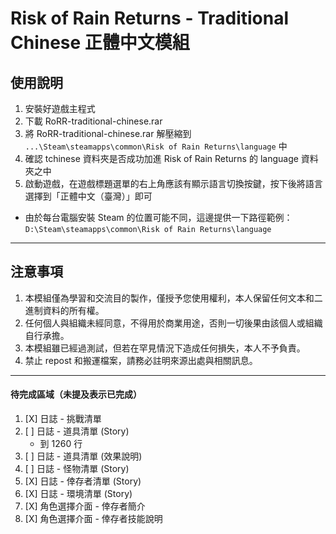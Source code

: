 # Risk of Rain Returns - Traditional Chinese 正體中文模組

## 使用說明

1. 安裝好遊戲主程式
2. 下載 RoRR-traditional-chinese.rar
3. 將 RoRR-traditional-chinese.rar 解壓縮到 ```...\Steam\steamapps\common\Risk of Rain Returns\language``` 中
4. 確認 tchinese 資料夾是否成功加進 Risk of Rain Returns 的 language 資料夾之中
5. 啟動遊戲，在遊戲標題選單的右上角應該有顯示語言切換按鍵，按下後將語言選擇到「正體中文（臺灣）」即可

* 由於每台電腦安裝 Steam 的位置可能不同，這邊提供一下路徑範例：
```D:\Steam\steamapps\common\Risk of Rain Returns\language```

---

## 注意事項

1. 本模組僅為學習和交流目的製作，僅授予您使用權利，本人保留任何文本和二進制資料的所有權。
2. 任何個人與組織未經同意，不得用於商業用途，否則一切後果由該個人或組織自行承擔。
3. 本模組雖已經過測試，但若在罕見情況下造成任何損失，本人不予負責。
4. 禁止 repost 和搬運檔案，請務必註明來源出處與相關訊息。


---

#### 待完成區域（未提及表示已完成）
1. [X] 日誌 - 挑戰清單
2. [ ] 日誌 - 道具清單 (Story)
    - 到 1260 行
3. [ ] 日誌 - 道具清單 (效果說明)
4. [ ] 日誌 - 怪物清單 (Story)
5. [X] 日誌 - 倖存者清單 (Story)
6. [X] 日誌 - 環境清單 (Story)
7. [X] 角色選擇介面 - 倖存者簡介
8. [X] 角色選擇介面 - 倖存者技能說明